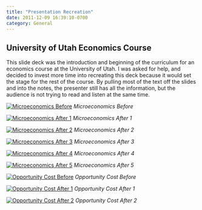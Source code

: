 ```yaml
---
title: "Presentation Recreation"
date: 2011-12-09 16:39:10-0700
category: General
---
```


## University of Utah Economics Course
This slide deck was the introduction and beginning of the curriculum for an economics course at the University of Utah. I was asked for help, and decided to invest more time into recreating this deck because it would set the stage for the rest of the course. By pulling most of the text off the slides and into the notes, the presenter still has all the information, but the audience is not trying to read and listen at the same time.

[![Microeconomics Before](https://media.bennorris.org/images/bennorris/uploads/2019/a8478388e8.jpg "Microeconomics Before")](https://media.bennorris.org/images/bennorris/uploads/2019/a8478388e8.jpg)
*Microeconomics Before*

[![Microeconomics After 1](https://media.bennorris.org/images/bennorris/uploads/2019/0975ccd08c.jpg "Microeconomics After 1")](https://media.bennorris.org/images/bennorris/uploads/2019/0975ccd08c.jpg)
*Microeconomics After 1*

[![Microeconomics After 2](https://media.bennorris.org/images/bennorris/uploads/2019/23dd019140.jpg "Microeconomics After 2")](https://media.bennorris.org/images/bennorris/uploads/2019/23dd019140.jpg)
*Microeconomics After 2*

[![Microeconomics After 3](https://media.bennorris.org/images/bennorris/uploads/2019/2f0a55bb33.jpg "Microeconomics After 3")](https://media.bennorris.org/images/bennorris/uploads/2019/2f0a55bb33.jpg)
*Microeconomics After 3*

[![Microeconomics After 4](https://media.bennorris.org/images/bennorris/uploads/2019/28a92a6265.jpg "Microeconomics After 4")](https://media.bennorris.org/images/bennorris/uploads/2019/28a92a6265.jpg)
*Microeconomics After 4*

[![Microeconomics After 5](https://media.bennorris.org/images/bennorris/uploads/2019/6548713578.jpg "Microeconomics After 5")](https://media.bennorris.org/images/bennorris/uploads/2019/6548713578.jpg)
*Microeconomics After 5*

[![Opportunity Cost Before](https://media.bennorris.org/images/bennorris/uploads/2019/0b9f30cf45.jpg "Opportunity Cost Before")](https://media.bennorris.org/images/bennorris/uploads/2019/0b9f30cf45.jpg)
*Opportunity Cost Before*

[![Opportunity Cost After 1](https://media.bennorris.org/images/bennorris/uploads/2019/f18ea2e66c.jpg "Opportunity Cost After 1")](https://media.bennorris.org/images/bennorris/uploads/2019/f18ea2e66c.jpg)
*Opportunity Cost After 1*

[![Opportunity Cost After 2](https://media.bennorris.org/images/bennorris/uploads/2019/0891ed1ad6.jpg "Opportunity Cost After 2")](https://media.bennorris.org/images/bennorris/uploads/2019/0891ed1ad6.jpg)
*Opportunity Cost After 2*

